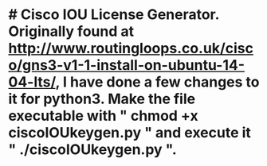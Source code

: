 # # Cisco IOU License Generator. Originally found at http://www.routingloops.co.uk/cisco/gns3-v1-1-install-on-ubuntu-14-04-lts/, I have done a few changes to it for python3. Make the file executable with " chmod +x ciscoIOUkeygen.py " and execute it " ./ciscoIOUkeygen.py ".
